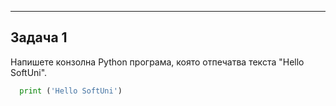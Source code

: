 ---
<h2> Задача 1</h2>
Напишете конзолна Python програма, която отпечатва текста "Hello SoftUni".

```python
  print ('Hello SoftUni')

```
